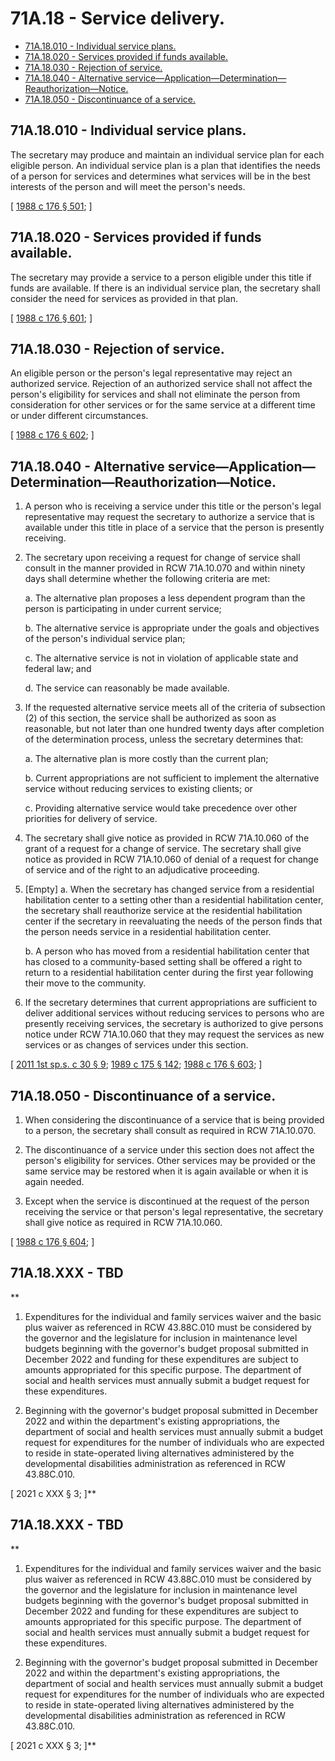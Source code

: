 # 71A.18 - Service delivery.
* [71A.18.010 - Individual service plans.](#71a18010---individual-service-plans)
* [71A.18.020 - Services provided if funds available.](#71a18020---services-provided-if-funds-available)
* [71A.18.030 - Rejection of service.](#71a18030---rejection-of-service)
* [71A.18.040 - Alternative service—Application—Determination—Reauthorization—Notice.](#71a18040---alternative-serviceapplicationdeterminationreauthorizationnotice)
* [71A.18.050 - Discontinuance of a service.](#71a18050---discontinuance-of-a-service)
## 71A.18.010 - Individual service plans.
The secretary may produce and maintain an individual service plan for each eligible person. An individual service plan is a plan that identifies the needs of a person for services and determines what services will be in the best interests of the person and will meet the person's needs.

\[ [1988 c 176 § 501](http://leg.wa.gov/CodeReviser/documents/sessionlaw/1988c176.pdf?cite=1988%20c%20176%20§%20501); \]

## 71A.18.020 - Services provided if funds available.
The secretary may provide a service to a person eligible under this title if funds are available. If there is an individual service plan, the secretary shall consider the need for services as provided in that plan.

\[ [1988 c 176 § 601](http://leg.wa.gov/CodeReviser/documents/sessionlaw/1988c176.pdf?cite=1988%20c%20176%20§%20601); \]

## 71A.18.030 - Rejection of service.
An eligible person or the person's legal representative may reject an authorized service. Rejection of an authorized service shall not affect the person's eligibility for services and shall not eliminate the person from consideration for other services or for the same service at a different time or under different circumstances.

\[ [1988 c 176 § 602](http://leg.wa.gov/CodeReviser/documents/sessionlaw/1988c176.pdf?cite=1988%20c%20176%20§%20602); \]

## 71A.18.040 - Alternative service—Application—Determination—Reauthorization—Notice.
1. A person who is receiving a service under this title or the person's legal representative may request the secretary to authorize a service that is available under this title in place of a service that the person is presently receiving.

2. The secretary upon receiving a request for change of service shall consult in the manner provided in RCW 71A.10.070 and within ninety days shall determine whether the following criteria are met:

    a. The alternative plan proposes a less dependent program than the person is participating in under current service;

    b. The alternative service is appropriate under the goals and objectives of the person's individual service plan;

    c. The alternative service is not in violation of applicable state and federal law; and

    d. The service can reasonably be made available.

3. If the requested alternative service meets all of the criteria of subsection (2) of this section, the service shall be authorized as soon as reasonable, but not later than one hundred twenty days after completion of the determination process, unless the secretary determines that:

    a. The alternative plan is more costly than the current plan;

    b. Current appropriations are not sufficient to implement the alternative service without reducing services to existing clients; or

    c. Providing alternative service would take precedence over other priorities for delivery of service.

4. The secretary shall give notice as provided in RCW 71A.10.060 of the grant of a request for a change of service. The secretary shall give notice as provided in RCW 71A.10.060 of denial of a request for change of service and of the right to an adjudicative proceeding.

5. [Empty]
    a. When the secretary has changed service from a residential habilitation center to a setting other than a residential habilitation center, the secretary shall reauthorize service at the residential habilitation center if the secretary in reevaluating the needs of the person finds that the person needs service in a residential habilitation center.

    b. A person who has moved from a residential habilitation center that has closed to a community-based setting shall be offered a right to return to a residential habilitation center during the first year following their move to the community.

6. If the secretary determines that current appropriations are sufficient to deliver additional services without reducing services to persons who are presently receiving services, the secretary is authorized to give persons notice under RCW 71A.10.060 that they may request the services as new services or as changes of services under this section.

\[ [2011 1st sp.s. c 30 § 9](http://lawfilesext.leg.wa.gov/biennium/2011-12/Pdf/Bills/Session%20Laws/Senate/5459-S2.SL.pdf?cite=2011%201st%20sp.s.%20c%2030%20§%209); [1989 c 175 § 142](http://leg.wa.gov/CodeReviser/documents/sessionlaw/1989c175.pdf?cite=1989%20c%20175%20§%20142); [1988 c 176 § 603](http://leg.wa.gov/CodeReviser/documents/sessionlaw/1988c176.pdf?cite=1988%20c%20176%20§%20603); \]

## 71A.18.050 - Discontinuance of a service.
1. When considering the discontinuance of a service that is being provided to a person, the secretary shall consult as required in RCW 71A.10.070.

2. The discontinuance of a service under this section does not affect the person's eligibility for services. Other services may be provided or the same service may be restored when it is again available or when it is again needed.

3. Except when the service is discontinued at the request of the person receiving the service or that person's legal representative, the secretary shall give notice as required in RCW 71A.10.060.

\[ [1988 c 176 § 604](http://leg.wa.gov/CodeReviser/documents/sessionlaw/1988c176.pdf?cite=1988%20c%20176%20§%20604); \]


## **71A.18.XXX - TBD**
**
1. Expenditures for the individual and family services waiver and the basic plus waiver as referenced in RCW 43.88C.010 must be considered by the governor and the legislature for inclusion in maintenance level budgets beginning with the governor's budget proposal submitted in December 2022 and funding for these expenditures are subject to amounts appropriated for this specific purpose. The department of social and health services must annually submit a budget request for these expenditures.

2. Beginning with the governor's budget proposal submitted in December 2022 and within the department's existing appropriations, the department of social and health services must annually submit a budget request for expenditures for the number of individuals who are expected to reside in state-operated living alternatives administered by the developmental disabilities administration as referenced in RCW 43.88C.010.


[ 2021 c XXX § 3; ]**

## **71A.18.XXX - TBD**
**
1. Expenditures for the individual and family services waiver and the basic plus waiver as referenced in RCW 43.88C.010 must be considered by the governor and the legislature for inclusion in maintenance level budgets beginning with the governor's budget proposal submitted in December 2022 and funding for these expenditures are subject to amounts appropriated for this specific purpose. The department of social and health services must annually submit a budget request for these expenditures.

2. Beginning with the governor's budget proposal submitted in December 2022 and within the department's existing appropriations, the department of social and health services must annually submit a budget request for expenditures for the number of individuals who are expected to reside in state-operated living alternatives administered by the developmental disabilities administration as referenced in RCW 43.88C.010.


[ 2021 c XXX § 3; ]**
